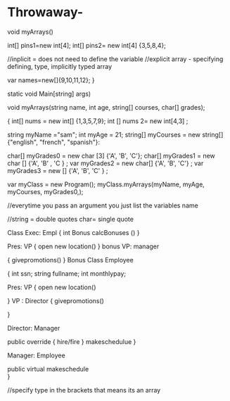 # Throwaway-

void myArrays()

int[] pins1=new int[4];
int[] pins2= new int[4] {3,5,8,4}; 

//inplicit = does not need to define the variable
 //explicit array - specifying defining, type,
implicitly typed array
 

var names=new[]{9,10,11,12}; 
 } 
 
 static void Main[string] args) 
 
 void myArrays(string name, int age, string[] courses, char[] grades); 
 
{ int[] nums = new int[] {1,3,5,7,9};
int [] nums 2= new int[4,3] ;

string myName ="sam";
int myAge = 21;
string[] myCourses = new string[] {"english", "french", "spanish"}: 

char[] myGrades0 = new char [3] {'A', 'B', 'C'};
char[] myGrades1 = new char [] {'A', 'B' , 'C } ;
var myGrades2 = new char[] {'A', 'B', 'C'} ;
var myGrades3 = new [] {'A', 'B', 'C' } ;

var myClass = new Program();
myClass.myArrays(myName, myAge, myCourses, myGrades0,); 

//everytime you pass an argument you just list the variables name
 
//string = double quotes char= single quote 









Class Exec: Empl
  { int Bonus 
     calcBonuses ()
    } 
    
Pres: VP 
  { open new location() 
   } bonus 
VP: manager 

 { givepromotions() 
 } Bonus 
Class Employee

 { int ssn;
  string fullname; 
  int monthlypay; 
  
  Pres: VP
  { open new location() 
  
  } 
  VP : Director 
   { givepromotions()
   
   } 
   
   Director: Manager 
   
   public override { hire/fire }
          makeschedulue 
          }
          
   Manager: Employee
   
   public virtual makeschedule  
   }




 

//specify type in the brackets that means its an array 
